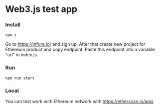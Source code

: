 # Web3.js test app

### Install

```
npm i
```
 Go to https://infura.io/ and sign up. After that create new project for Ethereum product and copy endpoint. Paste this endpoint into a variable "url" in index.js. 
### Run

```
npm run start
```

### Local

You can test work with Ethereum network with https://etherscan.io/apis

